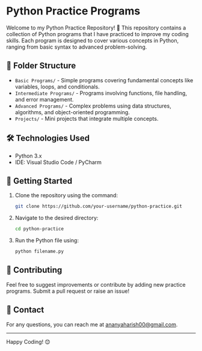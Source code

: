 # Python Practice Programs

Welcome to my Python Practice Repository! 🐍
This repository contains a collection of Python programs that I have practiced to improve my coding skills. Each program is designed to cover various concepts in Python, ranging from basic syntax to advanced problem-solving.

## 📂 **Folder Structure**
- `Basic Programs/` - Simple programs covering fundamental concepts like variables, loops, and conditionals.
- `Intermediate Programs/` - Programs involving functions, file handling, and error management.
- `Advanced Programs/` - Complex problems using data structures, algorithms, and object-oriented programming.
- `Projects/` - Mini projects that integrate multiple concepts.

## 🛠 **Technologies Used**
- Python 3.x
- IDE: Visual Studio Code / PyCharm

## 🚀 **Getting Started**
1. Clone the repository using the command:
    ```bash
    git clone https://github.com/your-username/python-practice.git
    ```
2. Navigate to the desired directory:
    ```bash
    cd python-practice
    ```
3. Run the Python file using:
    ```bash
    python filename.py
    ```

## 🤝 **Contributing**
Feel free to suggest improvements or contribute by adding new practice programs. Submit a pull request or raise an issue!

## 📧 **Contact**
For any questions, you can reach me at [ananyaharish00@gmail.com](mailto:ananyaharish00@gmail.com).

---

Happy Coding! 😊

